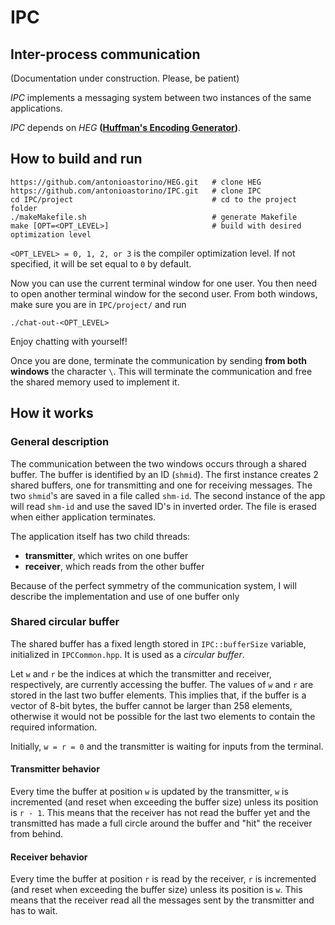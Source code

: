 # IPC
## Inter-process communication
(Documentation under construction. Please, be patient)

*IPC* implements a messaging system between two instances of the same applications.

*IPC* depends on *HEG* **([Huffman's Encoding Generator](https://github.com/antonioastorino/HEG))**.

## How to build and run

```
https://github.com/antonioastorino/HEG.git   # clone HEG
https://github.com/antonioastorino/IPC.git   # clone IPC
cd IPC/project                               # cd to the project folder
./makeMakefile.sh                            # generate Makefile                        
make [OPT=<OPT_LEVEL>]                       # build with desired optimization level
```
`<OPT_LEVEL> = 0, 1, 2, or 3` is the compiler optimization level. If not specified, it will be set equal to `0` by default.

Now you can use the current terminal window for one user. You then need to open another terminal window for the second user. From both windows, make sure you are in `IPC/project/` and run

```
./chat-out-<OPT_LEVEL>
```
Enjoy chatting with yourself!

Once you are done, terminate the communication by sending **from both windows** the character `\`. This will terminate the communication and free the shared memory used to implement it.

## How it works
### General description
The communication between the two windows occurs through a shared buffer. The buffer is identified by an ID (`shmid`). The first instance creates 2 shared buffers, one for transmitting and one for receiving messages. The two `shmid`'s are saved in a file called `shm-id`. The second instance of the app will read `shm-id` and use the saved ID's in inverted order. The file is erased when either application terminates.

The application itself has two child threads:

- **transmitter**, which writes on one buffer
- **receiver**, which reads from the other buffer

Because of the perfect symmetry of the communication system, I will describe the implementation and use of one buffer only

### Shared circular buffer
The shared buffer has a fixed length stored in `IPC::bufferSize` variable, initialized in `IPCCommon.hpp`. It is used as a *circular buffer*.

Let `w` and `r` be the indices at which the transmitter and receiver, respectively, are currently accessing the buffer. The values of `w` and `r` are stored in the last two buffer elements. This implies that, if the buffer is a vector of 8-bit bytes, the buffer cannot be larger than 258 elements, otherwise it would not be possible for the last two elements to contain the required information.

Initially, `w = r = 0` and the transmitter is waiting for inputs from the terminal.
#### Transmitter behavior
Every time the buffer at position `w` is updated by the transmitter, `w` is incremented (and reset when exceeding the buffer size) unless its position is `r - 1`. This means that the receiver has not read the buffer yet and the transmitted has made a full circle around the buffer and "hit" the receiver from behind.
#### Receiver behavior
Every time the buffer at position `r` is read by the receiver, `r` is incremented (and reset when exceeding the buffer size) unless its position is `w`. This means that the receiver read all the messages sent by the transmitter and has to wait.

